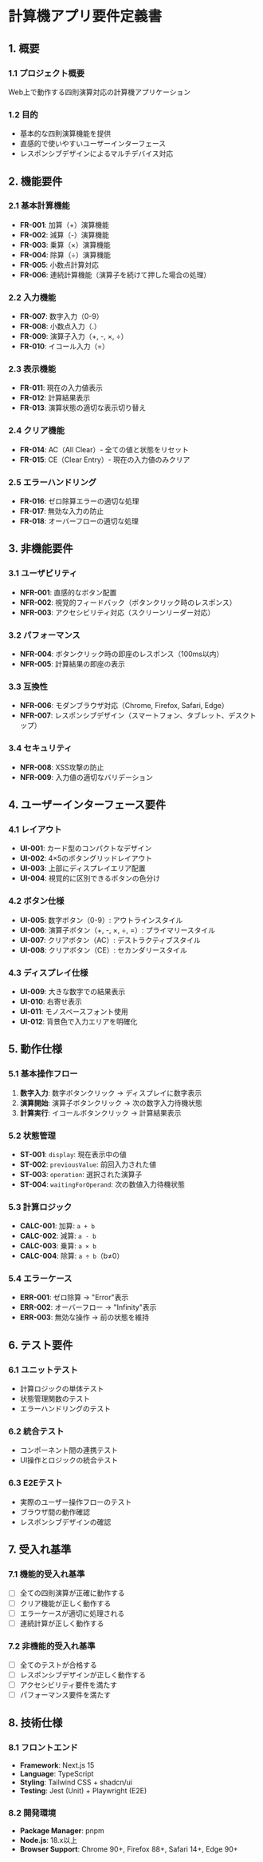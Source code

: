 # 計算機アプリ要件定義書

## 1. 概要

### 1.1 プロジェクト概要
Web上で動作する四則演算対応の計算機アプリケーション

### 1.2 目的
- 基本的な四則演算機能を提供
- 直感的で使いやすいユーザーインターフェース
- レスポンシブデザインによるマルチデバイス対応

## 2. 機能要件

### 2.1 基本計算機能
- **FR-001**: 加算（+）演算機能
- **FR-002**: 減算（-）演算機能  
- **FR-003**: 乗算（×）演算機能
- **FR-004**: 除算（÷）演算機能
- **FR-005**: 小数点計算対応
- **FR-006**: 連続計算機能（演算子を続けて押した場合の処理）

### 2.2 入力機能
- **FR-007**: 数字入力（0-9）
- **FR-008**: 小数点入力（.）
- **FR-009**: 演算子入力（+, -, ×, ÷）
- **FR-010**: イコール入力（=）

### 2.3 表示機能
- **FR-011**: 現在の入力値表示
- **FR-012**: 計算結果表示
- **FR-013**: 演算状態の適切な表示切り替え

### 2.4 クリア機能
- **FR-014**: AC（All Clear）- 全ての値と状態をリセット
- **FR-015**: CE（Clear Entry）- 現在の入力値のみクリア

### 2.5 エラーハンドリング
- **FR-016**: ゼロ除算エラーの適切な処理
- **FR-017**: 無効な入力の防止
- **FR-018**: オーバーフローの適切な処理

## 3. 非機能要件

### 3.1 ユーザビリティ
- **NFR-001**: 直感的なボタン配置
- **NFR-002**: 視覚的フィードバック（ボタンクリック時のレスポンス）
- **NFR-003**: アクセシビリティ対応（スクリーンリーダー対応）

### 3.2 パフォーマンス
- **NFR-004**: ボタンクリック時の即座のレスポンス（100ms以内）
- **NFR-005**: 計算結果の即座の表示

### 3.3 互換性
- **NFR-006**: モダンブラウザ対応（Chrome, Firefox, Safari, Edge）
- **NFR-007**: レスポンシブデザイン（スマートフォン、タブレット、デスクトップ）

### 3.4 セキュリティ
- **NFR-008**: XSS攻撃の防止
- **NFR-009**: 入力値の適切なバリデーション

## 4. ユーザーインターフェース要件

### 4.1 レイアウト
- **UI-001**: カード型のコンパクトなデザイン
- **UI-002**: 4×5のボタングリッドレイアウト
- **UI-003**: 上部にディスプレイエリア配置
- **UI-004**: 視覚的に区別できるボタンの色分け

### 4.2 ボタン仕様
- **UI-005**: 数字ボタン（0-9）: アウトラインスタイル
- **UI-006**: 演算子ボタン（+, -, ×, ÷, =）: プライマリースタイル
- **UI-007**: クリアボタン（AC）: デストラクティブスタイル
- **UI-008**: クリアボタン（CE）: セカンダリースタイル

### 4.3 ディスプレイ仕様
- **UI-009**: 大きな数字での結果表示
- **UI-010**: 右寄せ表示
- **UI-011**: モノスペースフォント使用
- **UI-012**: 背景色で入力エリアを明確化

## 5. 動作仕様

### 5.1 基本操作フロー
1. **数字入力**: 数字ボタンクリック → ディスプレイに数字表示
2. **演算開始**: 演算子ボタンクリック → 次の数字入力待機状態
3. **計算実行**: イコールボタンクリック → 計算結果表示

### 5.2 状態管理
- **ST-001**: `display`: 現在表示中の値
- **ST-002**: `previousValue`: 前回入力された値
- **ST-003**: `operation`: 選択された演算子
- **ST-004**: `waitingForOperand`: 次の数値入力待機状態

### 5.3 計算ロジック
- **CALC-001**: 加算: `a + b`
- **CALC-002**: 減算: `a - b`
- **CALC-003**: 乗算: `a × b`
- **CALC-004**: 除算: `a ÷ b`（b≠0）

### 5.4 エラーケース
- **ERR-001**: ゼロ除算 → "Error"表示
- **ERR-002**: オーバーフロー → "Infinity"表示
- **ERR-003**: 無効な操作 → 前の状態を維持

## 6. テスト要件

### 6.1 ユニットテスト
- 計算ロジックの単体テスト
- 状態管理関数のテスト
- エラーハンドリングのテスト

### 6.2 統合テスト
- コンポーネント間の連携テスト
- UI操作とロジックの統合テスト

### 6.3 E2Eテスト
- 実際のユーザー操作フローのテスト
- ブラウザ間の動作確認
- レスポンシブデザインの確認

## 7. 受入れ基準

### 7.1 機能的受入れ基準
- [ ] 全ての四則演算が正確に動作する
- [ ] クリア機能が正しく動作する
- [ ] エラーケースが適切に処理される
- [ ] 連続計算が正しく動作する

### 7.2 非機能的受入れ基準
- [ ] 全てのテストが合格する
- [ ] レスポンシブデザインが正しく動作する
- [ ] アクセシビリティ要件を満たす
- [ ] パフォーマンス要件を満たす

## 8. 技術仕様

### 8.1 フロントエンド
- **Framework**: Next.js 15
- **Language**: TypeScript
- **Styling**: Tailwind CSS + shadcn/ui
- **Testing**: Jest (Unit) + Playwright (E2E)

### 8.2 開発環境
- **Package Manager**: pnpm
- **Node.js**: 18.x以上
- **Browser Support**: Chrome 90+, Firefox 88+, Safari 14+, Edge 90+ 